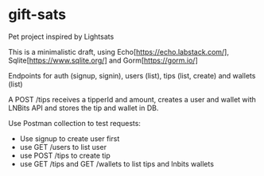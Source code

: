 # gift-sats

Pet project inspired by Lightsats

This is a minimalistic draft, using Echo[https://echo.labstack.com/], Sqlite[https://www.sqlite.org/] and Gorm[https://gorm.io/]

Endpoints for auth (signup, signin), users (list), tips (list, create) and wallets (list)

A POST /tips receives a tipperId and amount, creates a user and wallet with LNBits API and stores the tip and wallet in DB.

Use Postman collection to test requests:

- Use signup to create user first
- use GET /users to list user
- use POST /tips to create tip
- use GET /tips and GET /wallets to list tips and lnbits wallets
